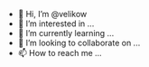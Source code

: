 - 👋 Hi, I’m @velikow
- 👀 I’m interested in ...
- 🌱 I’m currently learning ...
- 💞️ I’m looking to collaborate on ...
- 📫 How to reach me ...

<!---
velikow/velikow is a ✨ special ✨ repository because its `README.md` (this file) appears on your GitHub profile.
You can click the Preview link to take a look at your changes.
--->
